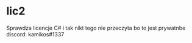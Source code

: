 # lic2
Sprawdza licencje C#
i tak nikt tego nie przeczyta bo to jest prywatnbe
discord: kamikos#1337
